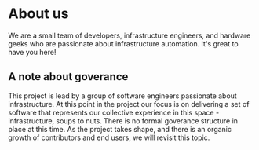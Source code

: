 # About us

We are a small team of developers, infrastructure engineers, and hardware geeks who are passionate about infrastructure automation. It's great to have you here!


## A note about goverance

This project is lead by a group of software engineers passionate about infrastructure. At this point in the project our focus is on delivering a set of software that represents our collective experience in this space - infrastructure, soups to nuts. There is no formal goverance structure in place at this time. As the project takes shape, and there is an organic growth of contributors and end users, we will revisit this topic.
